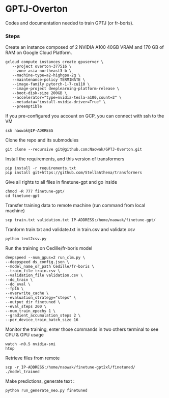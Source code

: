 # GPTJ-Overton
Codes and documentation needed to train GPTJ (or fr-boris).

### Steps

Create an instance composed of 2 NVIDIA A100 40GB VRAM and 170 GB of RAM on Google Cloud Platform.  

```
gcloud compute instances create gpuserver \
   --project overton-377516 \
   --zone asia-northeast3-b \
   --machine-type=a2-highgpu-2g \
   --maintenance-policy TERMINATE \
   --image-family pytorch-1-7-cu110 \
   --image-project deeplearning-platform-release \
   --boot-disk-size 200GB \
   --accelerator="type=nvidia-tesla-a100,count=2" \
   --metadata="install-nvidia-driver=True" \
   --preemptible
```

If you pre-configured you account on GCP, you can connect with ssh to the VM  
```
ssh naowak@IP-ADRRESS 
```

Clone the repo and its submodules
```
git clone --recursive git@github.com:Naowak/GPTJ-Overton.git
```

Install the requirements, and this version of transformers
```
pip install -r requirements.txt
pip install git+https://github.com/StellaAthena/transformers
```

Give all rights to all files in finetune-gpt and go inside
```
chmod -R 777 finetune-gpt/
cd finetune-gpt
```

Transfer training data to remote machine (run command from local machine)
```
scp train.txt validation.txt IP-ADDRESS:/home/naowak/finetune-gpt/
```

Tranform train.txt and validate.txt in train.csv and validate.csv
```
python text2csv.py
```

Run the training on Cedille/fr-boris model
```
deepspeed --num_gpus=2 run_clm.py \
--deepspeed ds_config.json \
--model_name_or_path Cedille/fr-boris \
--train_file train.csv \
--validation_file validation.csv \
--do_train \
--do_eval \
--fp16 \
--overwrite_cache \
--evaluation_strategy="steps" \
--output_dir finetuned \
--eval_steps 200 \
--num_train_epochs 1 \
--gradient_accumulation_steps 2 \
--per_device_train_batch_size 16
```

Monitor the training, enter those commands in two others terminal to see CPU & GPU usage
```
watch -n0.5 nvidia-smi
htop
```

Retrieve files from remote
```
scp -r IP-ADDRESS:/home/naowak/finetune-gpt2xl/finetuned/ ./model_trained
```

Make predictions, generate text :
```
python run_generate_neo.py finetuned
```
